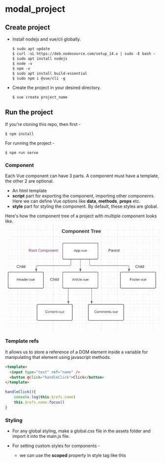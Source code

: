 # modal_project

## Create project

- Install nodejs and vue/cli globally.
  ```console
  $ sudo apt update
  $ curl -sL https://deb.nodesource.com/setup_14.x | sudo -E bash -
  $ sudo apt install nodejs
  $ node -v
  $ npm -v
  $ sudo apt install build-essential
  $ sudo npm i @vue/cli -g
  ```
- Create the project in your desired directory.
  ```console
  $ vue create project_name
  ```

## Run the project

If you're cloning this repo, then first -

```console
$ npm install
```

For running the project -

```console
$ npm run serve
```

### Component

Each Vue component can have 3 parts. A component must have a template, the other 2 are optional.

- An html template
- **script** part for exporting the component, importing other componenrs. Here we can define Vue options like **data**, **methods**, **props** etc.
- **style** part for styling the component. By default, these styles are global.

Here's how the component tree of a project with multiple component looks like.
![Component tree](./src/assets/img/component_tree.png "Component Tree")

### Template refs

It allows us to store a reference of a DOM element inside a variable for manipulating that element using javascript methods.

```html
<template>
  <input type="text" ref="name" />
  <button @click="handleClick">Click</button>
</template>
```

```js
handleClick(){
    console.log(this.$refs.name)
    this.$refs.name.focus()
}
```

### Styling

- For any global styling, make a global.css file in the assets folder and import it into the main.js file.
- For setting custom styles for components -

  - we can use the **scoped** property in style tag like this<style scoped>. The way it works is that some random data attribute is added to the style tags and the html elements that use the styles of that class so it appears different than the global styles.
  - make the class names more specific to that component. For example, for a Modal class the styling for h1 can be like this -

  ```.modal h1{}

  ```

### props

props are needed to make reusable components and to have a single source of truth in an app. For passing a prop, declare it in the <script> of the component you want to recieve it in. This is used for passing simple data.

```js
prop: ["header"];
```

Declare the prop in the data option of the parent element and bind it to the child element.

```html
<ChildComponent :header="header" />
```

### Emitting custom events

Custom events are used to fire an event in the child component to change something in the parent component.
Make a method in the child component where the custom event is declared.

```js
methodName() {
    this.$emit("custom_event_name")
}
```

In the parent component, bind the custom event with the method you want to call.

```html
<ChildComponent @customEventName="methodName" />
```

### Event modifiers

- **.stop** - the events propagation will stop
- **.prevent** - prevents the events default behavior
- **.capture** - an event targeting an inner element is handled here before being handled
- **.self** - only trigger handler if event.target is the element itself
- **.once** - trigger the event at most once
- **.passive** - triggers the events default behavior

### Key modifiers

The commonly used key aliases provided by Vue for keyboard events are -

- **.enter**
- **.tab**
- **.delete**
- **.esc**
- **.space**
- **.up**
- **.down**
- **.left**
- **.right**

### System modifiers

These are for mouse or keyboard events.

- **.ctrl**
- **.alt**
- **.shift**
- **.meta**
- **.exact** - allows control of the exact combination of system modifiers needed to trigger an event. For example -
  ```html
  <button v-on:click.ctrl.exact="onCtrlClick">Button</button>
  ```
  This event will only fire when only ctrl is pressed.

### Mouse button modifiers

- **.left**
- **.right**
- **.middle**

### slot

They're useful for passing custom templates into components.

- For general slot, write a template you want to pass inside your component tag where the slot will show. Then add <slot></slot> in the template of that component. You can pass a default value inside your slot in case your slot content doesn't show.
  ```html
  <ComponentName>
    <h1>Slot</h1>
  </ComponentName>
  ```
  ```html
  <template>
    <slot>default content</slot>
  </template>
  ```
- For **named slot**, write your template structure inside a <template> tag inside your Component tag and give your template a name using the **v-slot** directive. Then add <slot></slot> with its name attribute in the template of that Component to specify which slot you want to show there.
  ```html
  <ComponentName>
    <template v-slot:slotName>
      <h1>Named slot</h1>
    </template>
  </ComponentName>
  ```
  ```html
  <template>
    <slot name="slotName"></slot>
  </template>
  ```

### Teleport

This component can be used to render content in a different place of the DOM.
For example, if we want to render a component in a custom div outside of the main div in index.html, we need to first write the div in index.html with a different id or class.

```html
<div id="customDivId"></div>
```

Then change the <div> tag of the div you want to teleport to <teleport> and add the **to** attribute to specify the div id or div class you want to teleport to. if you use the id then use **#** and if you use the class, use **.**.

```html
<target to="#customDivId">
  <ComponentName />
</target>
```

